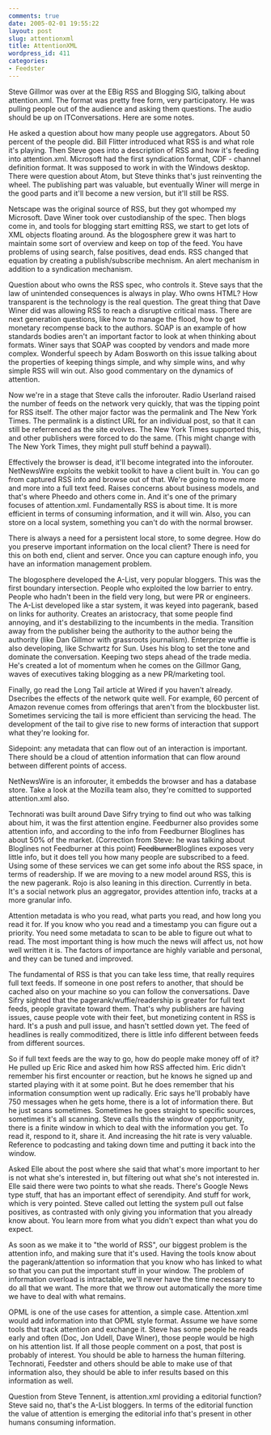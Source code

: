 ```yaml
---
comments: true
date: 2005-02-01 19:55:22
layout: post
slug: attentionxml
title: AttentionXML
wordpress_id: 411
categories:
- Feedster
---
```


Steve Gillmor was over at the EBig RSS and Blogging SIG, talking about attention.xml. The format was pretty free form, very participatory. He was pulling people out of the audience and asking them questions. The audio should be up on ITConversations. Here are some notes.

He asked a question about how many people use aggregators.  About 50 percent of the people did. Bill Flitter introduced what RSS is and what role it's playing. Then Steve goes into a description of RSS and how it's feeding into attention.xml. Microsoft had the first syndication format, CDF - channel definition format. It was supposed to work in with the Windows desktop. There were question about Atom, but Steve thinks that's just reinventing the wheel. The publishing part was valuable, but eventually Winer will merge in the good parts and it'll become a new version, but it'll still be RSS.

Netscape was the original source of RSS, but they got whomped my Microsoft.  Dave Winer took over custodianship of the spec. Then blogs come in, and tools for blogging start emitting RSS, we start to get lots of XML objects floating around.  As the blogosphere grew it was hart to maintain some sort of overview and keep on top of the feed. You have problems of using search, false positives, dead ends. RSS changed that equation by creating a publish/subscribe mechnism. An alert mechanism in addition to a syndication mechanism.

Question about who owns the RSS spec, who controls it. Steve says that the law of unintended consequences is always in play. Who owns HTML? How transparent is the technology is the real question. The great thing that Dave Winer did was allowing RSS to reach a disruptive critical mass. There are next generation questions, like how to manage the flood, how to get monetary recompense back to the authors.  SOAP is an example of how standards bodies aren't an important factor to look at when thinking about formats. Winer says that SOAP was coopted by vendors and made more complex. Wonderful speech by Adam Bosworth on this issue talking about the properties of keeping things simple, and why simple wins, and why simple RSS will win out. Also good commentary on the dynamics of attention.

Now we're in a stage that Steve calls the inforouter. Radio Userland raised the number of feeds on the network very quickly, that was the tipping point for RSS itself. The other major factor was the permalink and The New York Times. The permalink is a distinct URL for an individual post, so that it can still be referrenced as the site evolves. The New York Times supported this, and other publishers were forced to do the same. (This might change with The New York Times, they might pull stuff behind a paywall).

Effectively the browser is dead, it'll become integrated into the inforouter. NetNewsWire exploits the webkit toolkit to have a client built in. You can go from captured RSS info and browse out of that. We're going to move more and more into a full text feed. Raises concerns about business models, and that's where Pheedo and others come in. And it's one of the primary focuses of attention.xml. Fundamentally RSS is about time. It is more efficient in terms of consuming information, and it will win. Also, you can store on a local system, something you can't do with the normal browser.

There is always a need for a persistent local store, to some degree. How do you preserve important information on the local client? There is need for this on both end, client and server. Once you can capture enough info, you have an information management problem.

The blogosphere developed the A-List, very popular bloggers. This was the first boundary intersection. People who exploited the low barrier to entry. People who hadn't been in the field very long, but were PR or engineers. The A-List developed like a star system, it was keyed into pagerank, based on links for authority. Creates an aristocracy, that some people find annoying, and it's destabilizing to the incumbents in the media. Transition away from the publisher being the authority to the author being the authority (like Dan Gillmor with grassroots journalism). Enterprize wuffie is also developing, like Schwartz for Sun. Uses his blog to set the tone and dominate the conversation. Keeping two steps ahead of the trade media. He's created a lot of momentum when he comes on the Gillmor Gang, waves of executives taking blogging as a new PR/marketing tool.

Finally, go read the Long Tail article at Wired if you haven't already. Dsecribes the effects of the network quite well. For example, 60 percent of Amazon revenue comes from offerings that aren't from the blockbuster list. Sometimes servicing the tail is more efficient than servicing the head. The development of the tail to give rise to new forms of interaction that support what they're looking for.

Sidepoint: any metadata that can flow out of an interaction is important. There should be a cloud of attention information that can flow around between different points of access.

NetNewsWire is an inforouter, it embedds the browser and has a database store. Take a look at the Mozilla team also, they're comitted to supported attention.xml also.

Technorati was built around Dave Sifry trying to find out who was talking about him, it was the first attention engine. Feedburner also provides some attention info, and according to the info from Feedburner Bloglines has about 50% of the market. (Correction from Steve: he was talking about Bloglines not Feedburner at this point) <del>Feedburner</del>Bloglines  exposes very little info, but it does tell you how many people are subscribed to a feed. Using some of these services we can get some info about the RSS space, in terms of readership. If we are moving to a new model around RSS, this is the new pagerank. Rojo is also leaning in this direction. Currently in beta.  It's a social network plus an aggregator, provides attention info, tracks at a more granular info.

Attention metadata is who you read, what parts you read, and how long you read it for.  If you know who you read and a timestamp you can figure out a priority. You need some metadata to scan to be able to figure out what to read. The most important thing is how much the news will affect us, not how well written it is. The factors of importance are highly variable and personal, and they can be tuned and improved.

The fundamental of RSS is that you can take less time, that really requires full text feeds. If someone in one post refers to another, that should be cached also on your machine so you can follow the conversations. Dave Sifry sighted that the pagerank/wuffie/readership is greater for full text feeds, people gravitate toward them. That's why publishers are having issues, cause people vote with their feet, but monetizing content in RSS is hard. It's a push and pull issue, and hasn't settled down yet. The feed of headlines is really commoditized, there is little info different between feeds from different sources.

So if full text feeds are the way to go, how do people make money off of it? He pulled up Eric Rice and asked him how RSS affected him.  Eric didn't remember his first encounter or reaction, but he knows he signed up and started playing with it at some point. But he does remember that his information consumption went up radically. Eric says he'll probably have 750 messages when he gets home, there is a lot of information there. But he just scans sometimes. Sometimes he goes straight to specific sources, sometimes it's all scanning. Steve calls this the window of opportunity, there is a finite window in which to deal with the information you get.  To read it, respond to it, share it. And increasing the hit rate is very valuable. Reference to podcasting and taking down time and putting it back into the window.

Asked Elle about the post where she said that what's more important to her is not what she's interested in, but filtering out what she's not interested in. Elle said there were two points to what she reads. There's Google News type stuff, that has an important effect of serendipity. And stuff for work, which is very pointed. Steve called out letting the system pull out false positives, as contrasted with only giving you information that you already know about. You learn more from what you didn't expect than what you do expect.

As soon as we make it to "the world of RSS", our biggest problem is the attention info, and making sure that it's used. Having the tools know about the pagerank/attention so information that you know who has linked to what so that you can put the important stuff in your window. The problem of information overload is intractable, we'll never have the time necessary to do all that we want. The more that we throw out automatically the more time we have to deal with what remains.

OPML is one of the use cases for attention, a simple case. Attention.xml would add information into that OPML style format. Assume we have some tools that track attention and exchange it. Steve has some people he reads early and often (Doc, Jon Udell, Dave Winer), those people would be high on his attention list. If all those people comment on a post, that post is probably of interest. You should be able to harness the human filtering. Technorati, Feedster and others should be able to make use of that information also, they should be able to infer results based on this information as well.

Question from Steve Tennent, is attention.xml providing a editorial function? Steve said no, that's the A-List bloggers. In terms of the editorial function the value of attention is emerging the editorial info that's present in other humans consuming information.
